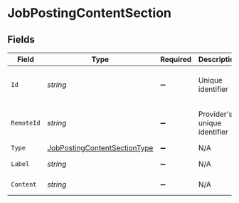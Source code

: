 # JobPostingContentSection


## Fields

| Field                                                                                   | Type                                                                                    | Required                                                                                | Description                                                                             | Example                                                                                 |
| --------------------------------------------------------------------------------------- | --------------------------------------------------------------------------------------- | --------------------------------------------------------------------------------------- | --------------------------------------------------------------------------------------- | --------------------------------------------------------------------------------------- |
| `Id`                                                                                    | *string*                                                                                | :heavy_minus_sign:                                                                      | Unique identifier                                                                       | 8187e5da-dc77-475e-9949-af0f1fa4e4e3                                                    |
| `RemoteId`                                                                              | *string*                                                                                | :heavy_minus_sign:                                                                      | Provider's unique identifier                                                            | 8187e5da-dc77-475e-9949-af0f1fa4e4e3                                                    |
| `Type`                                                                                  | [JobPostingContentSectionType](../../Models/Components/JobPostingContentSectionType.md) | :heavy_minus_sign:                                                                      | N/A                                                                                     |                                                                                         |
| `Label`                                                                                 | *string*                                                                                | :heavy_minus_sign:                                                                      | N/A                                                                                     | Key Responsibilities                                                                    |
| `Content`                                                                               | *string*                                                                                | :heavy_minus_sign:                                                                      | N/A                                                                                     | This is a plain description                                                             |